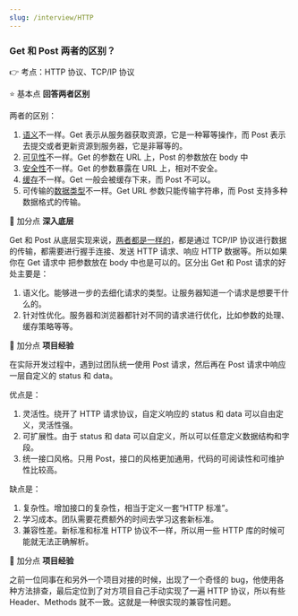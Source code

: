 ```yaml
---
slug: /interview/HTTP
---
```


### Get 和 Post 两者的区别？

👉 考点：HTTP 协议、TCP/IP 协议

⭐️ 基本点 **回答两者区别**

两者的区别：

1. <u>语义</u>不一样。Get 表示从服务器获取资源，它是一种幂等操作，而 Post 表示去提交或者更新资源到服务器，它是非幂等的。
2. <u>可见性</u>不一样。Get 的参数在 URL 上，Post 的参数放在 body 中
3. <u>安全性</u>不一样。Get 的参数暴露在 URL 上，相对不安全。
4. <u>缓存</u>不一样。Get 一般会被缓存下来，而 Post 不可以。
5. 可传输的<u>数据类型</u>不一样。Get URL 参数只能传输字符串，而 Post 支持多种数据格式的传输。

🌟 加分点 **深入底层**

Get 和 Post 从底层实现来说，<u>两者都是一样的</u>，都是通过 TCP/IP 协议进行数据的传输，都需要进行握手连接、发送 HTTP 请求、响应 HTTP 数据等。所以如果你在 Get 请求中 把参数放在 body 中也是可以的。区分出 Get 和 Post 请求的好处主要是：

1. 语义化。能够进一步的去细化请求的类型。让服务器知道一个请求是想要干什么的。
2. 针对性优化。服务器和浏览器都针对不同的请求进行优化，比如参数的处理、缓存策略等等。

🌟 加分点 **项目经验**

在实际开发过程中，遇到过团队统一使用 Post 请求，然后再在 Post 请求中响应一层自定义的 status 和 data。

优点是：

1. 灵活性。绕开了 HTTP 请求协议，自定义响应的 status 和 data 可以自由定义，灵活性强。
2. 可扩展性。由于 status 和 data 可以自定义，所以可以任意定义数据结构和字段。
3. 统一接口风格。只用 Post，接口的风格更加通用，代码的可阅读性和可维护性比较高。

缺点是：

1. 复杂性。增加接口的复杂性，相当于定义一套“HTTP 标准”。
2. 学习成本。团队需要花费额外的时间去学习这套新标准。
3. 兼容性差。新标准和标准 HTTP 协议不一样，所以用一些 HTTP 库的时候可能就无法正确解析。

🌟 加分点 **项目经验**

之前一位同事在和另外一个项目对接的时候，出现了一个奇怪的 bug，他使用各种方法排查，最后定位到了对方项目自己手动实现了一遍 HTTP 协议，所以有些 Header、Methods 就不一致。这就是一种很实现的兼容性问题。















